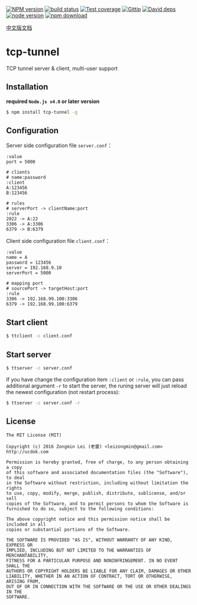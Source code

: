 [![NPM version][npm-image]][npm-url]
[![build status][travis-image]][travis-url]
[![Test coverage][coveralls-image]][coveralls-url]
[![Gittip][gittip-image]][gittip-url]
[![David deps][david-image]][david-url]
[![node version][node-image]][node-url]
[![npm download][download-image]][download-url]

[npm-image]: https://img.shields.io/npm/v/tcp-tunnel.svg?style=flat-square
[npm-url]: https://npmjs.org/package/tcp-tunnel
[travis-image]: https://img.shields.io/travis/leizongmin/tcp-tunnel.svg?style=flat-square
[travis-url]: https://travis-ci.org/leizongmin/tcp-tunnel
[coveralls-image]: https://img.shields.io/coveralls/leizongmin/tcp-tunnel.svg?style=flat-square
[coveralls-url]: https://coveralls.io/r/leizongmin/tcp-tunnel?branch=master
[gittip-image]: https://img.shields.io/gittip/leizongmin.svg?style=flat-square
[gittip-url]: https://www.gittip.com/leizongmin/
[david-image]: https://img.shields.io/david/leizongmin/tcp-tunnel.svg?style=flat-square
[david-url]: https://david-dm.org/leizongmin/tcp-tunnel
[node-image]: https://img.shields.io/badge/node.js-%3E=_4.0-green.svg?style=flat-square
[node-url]: http://nodejs.org/download/
[download-image]: https://img.shields.io/npm/dm/tcp-tunnel.svg?style=flat-square
[download-url]: https://npmjs.org/package/tcp-tunnel

[中文版文档](README.zh.md)

# tcp-tunnel

TCP tunnel server & client, multi-user support


## Installation

**required `Node.js v4.0` or later version**

```bash
$ npm install tcp-tunnel -g
```

## Configuration

Server side configuration file `server.conf`：

```
:value
port = 5000

# clients
# name:password
:client
A:123456
B:123456

# rules
# serverPort -> clientName:port
:rule
2022 -> A:22
3306 -> A:3306
6379 -> B:6379
```

Client side configuration file `client.conf`：

```
:value
name = A
password = 123456
server = 192.168.9.10
serverPort = 5000

# mapping port
# sourcePort -> targetHost:port
:rule
3306 -> 192.168.99.100:3306
6379 -> 192.168.99.100:6379
```

## Start client

```bash
$ ttclient -c client.conf
```

## Start server

```bash
$ ttserver -c server.conf
```

If you have change the configuration item `:client` or `:rule`, you can pass additional argument `-r` to start the server, the runing server will just reload the newest configuration (not restart process):

```bash
$ ttserver -c server.conf -r
```


## License

```
The MIT License (MIT)

Copyright (c) 2016 Zongmin Lei (老雷) <leizongmin@gmail.com>
http://ucdok.com

Permission is hereby granted, free of charge, to any person obtaining a copy
of this software and associated documentation files (the "Software"), to deal
in the Software without restriction, including without limitation the rights
to use, copy, modify, merge, publish, distribute, sublicense, and/or sell
copies of the Software, and to permit persons to whom the Software is
furnished to do so, subject to the following conditions:

The above copyright notice and this permission notice shall be included in all
copies or substantial portions of the Software.

THE SOFTWARE IS PROVIDED "AS IS", WITHOUT WARRANTY OF ANY KIND, EXPRESS OR
IMPLIED, INCLUDING BUT NOT LIMITED TO THE WARRANTIES OF MERCHANTABILITY,
FITNESS FOR A PARTICULAR PURPOSE AND NONINFRINGEMENT. IN NO EVENT SHALL THE
AUTHORS OR COPYRIGHT HOLDERS BE LIABLE FOR ANY CLAIM, DAMAGES OR OTHER
LIABILITY, WHETHER IN AN ACTION OF CONTRACT, TORT OR OTHERWISE, ARISING FROM,
OUT OF OR IN CONNECTION WITH THE SOFTWARE OR THE USE OR OTHER DEALINGS IN THE
SOFTWARE.
```
